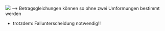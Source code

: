 ![](Pasted%20image%2020231020173947.png)
--> Betragsgleichungen können so ohne zwei Umformungen bestimmt werden 
- trotzdem: Fallunterscheidung notwendig!!